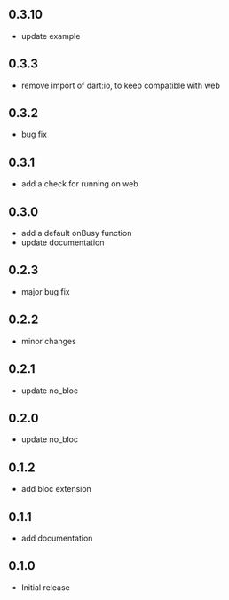 ## 0.3.10

* update example

## 0.3.3

* remove import of dart:io, to keep compatible with web

## 0.3.2

* bug fix

## 0.3.1

* add a check for running on web

## 0.3.0

* add a default onBusy function
* update documentation

## 0.2.3

* major bug fix

## 0.2.2

* minor changes

## 0.2.1

* update no_bloc

## 0.2.0

* update no_bloc

## 0.1.2

* add bloc extension

## 0.1.1

* add documentation

## 0.1.0

* Initial release

